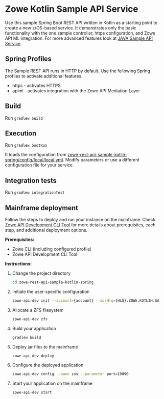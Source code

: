 # Zowe Kotlin Sample API Service

Use this sample Spring Boot REST API written in Kotlin as a starting point to create a new z/OS-based service. It
demonstrates only the basic functionality with the one sample controller, https configuration, and Zowe API ML
integration. For more advanced features look at [JAVA Sample API Service](zowe-rest-api-sample-spring).

## Spring Profiles

The Sample REST API runs in HTTP by default. Use the following Spring profiles to activate additional features.

  * https - activates HTTPS
  * apiml - activates integration with the Zowe API Mediation Layer

## Build

Run `gradlew build`

## Execution

Run `gradlew bootRun`

It loads the configuration from
[zowe-rest-api-sample-kotlin-spring/config/local/local.yml](zowe-rest-api-sample-kotlin-spring/config/local/local.yml).
Modify parameters or use a different configuration file for your service.

## Integration tests

Run `gradlew integrationTest`

## Mainframe deployment

Follow the steps to deploy and run your instance on the mainframe. Check
[Zowe API Development CLI Tool](https://github.com/zowe/sample-spring-boot-api-service/blob/master/zowe-rest-api-sample-spring/docs/devtool.md)
for more details about prerequisites, each step, and additional deployment options.

**Prerequisites:**

  * Zowe CLI (including configured profile)
  * Zowe API Development CLI Tool

**Instructions:**

1. Change the project directory

    ```bash
    cd zowe-rest-api-sample-kotlin-spring
    ```

2. Initiate the user-specific configuration

     ```bash
     zowe-api-dev init --account={account} --zosHlq={HLQ}.ZOWE.KOTLIN.SAMPLE --zosTargetDir=/a/{userId}}/sample/kotlin
     ```

3. Allocate a ZFS filesystem

     ```bash
     zowe-api-dev zfs
     ```

4. Build your application

     ```bash
     gradlew build
     ```

5. Deploy jar files to the mainframe

     ```bash
     zowe-api-dev deploy
     ```

5. Configure the deployed application

     ```bash
     zowe-api-dev config --name zos --parameter port=10090
     ```

6. Start your application on the mainframe

     ```bash
     zowe-api-dev start
     ```
